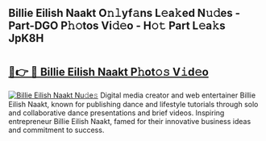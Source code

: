 ## Billie Eilish Naakt O𝚗𝚕yf𝚊ns L𝚎a𝚔ed N𝚞𝚍es - Part-DGO P𝚑𝚘tos Vi𝚍𝚎o - H𝚘𝚝 Part L𝚎a𝚔s JpK8H

# <h2><a href="http://kf7123.oniu.top/?m=Billie+Eilish+Naakt">🔗👉 🔴 Billie Eilish Naakt P𝚑ot𝚘𝚜 V𝚒d𝚎o</a></h2>

[![Billie Eilish Naakt Nu𝚍e𝚜](https://i.imgur.com/0qMVB7G.gif)](http://kf7123.oniu.top/?m=Billie+Eilish+Naakt)
Digital media creator and web entertainer Billie Eilish Naakt, known for publishing dance and lifestyle tutorials through solo and collaborative dance presentations and brief videos. Inspiring entrepreneur Billie Eilish Naakt, famed for their innovative business ideas and commitment to success.  
